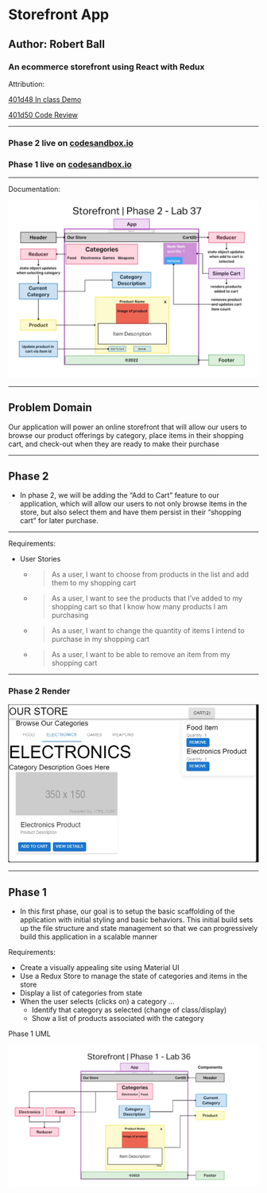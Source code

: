 # Storefront App

## Author: Robert Ball

### An ecommerce storefront using React with Redux

Attribution: 

[401d48 In class Demo](https://github.com/codefellows/seattle-code-javascript-401d48/tree/main/class-37/inclass-demo) 

[401d50 Code Review](https://github.com/codefellows/seattle-javascript-401d50/tree/main/class-37/review/storefront)

---

### Phase 2 live on [codesandbox.io](https://codesandbox.io/p/github/RDBALL/storefront/lab37?workspace=%257B%2522activeFileId%2522%253Anull%252C%2522openFiles%2522%253A%255B%255D%252C%2522sidebarPanel%2522%253A%2522EXPLORER%2522%252C%2522gitSidebarPanel%2522%253A%2522COMMIT%2522%252C%2522sidekickItems%2522%253A%255B%257B%2522key%2522%253A%2522cla9b38jf0007356ivsr21n0d%2522%252C%2522type%2522%253A%2522PROJECT_SETUP%2522%252C%2522isMinimized%2522%253Afalse%257D%252C%257B%2522type%2522%253A%2522PREVIEW%2522%252C%2522taskId%2522%253A%2522start%2522%252C%2522port%2522%253A3000%252C%2522key%2522%253A%2522cla99rcqt00i7356h14npzgr0%2522%252C%2522isMinimized%2522%253Afalse%257D%252C%257B%2522type%2522%253A%2522TASK_LOG%2522%252C%2522taskId%2522%253A%2522start%2522%252C%2522key%2522%253A%2522cla99r8uv00g6356hk7vwpjar%2522%252C%2522isMinimized%2522%253Afalse%257D%255D%257D)

### Phase 1 live on [codesandbox.io](https://codesandbox.io/p/github/RDBALL/storefront/lab36?file=%2FREADME.md&workspace=%257B%2522activeFileId%2522%253A%2522cla7oen6w0012l3hvfjj7alyl%2522%252C%2522openFiles%2522%253A%255B%255D%252C%2522sidebarPanel%2522%253A%2522EXPLORER%2522%252C%2522gitSidebarPanel%2522%253A%2522COMMIT%2522%252C%2522sidekickItems%2522%253A%255B%257B%2522key%2522%253A%2522cla7oeoun000q356hxzyis4er%2522%252C%2522type%2522%253A%2522PROJECT_SETUP%2522%252C%2522isMinimized%2522%253Afalse%257D%255D%257D)

---

Documentation:

![UML lab37](./public/assets/lab37UML.jpg)

---

## Problem Domain

Our application will power an online storefront that will allow our users to browse our product offerings by category, place items in their shopping cart, and check-out when they are ready to make their purchase

---

## Phase 2

* In phase 2, we will be adding the “Add to Cart” feature to our application, which will allow our users to not only browse items in the store, but also select them and have them persist in their “shopping cart” for later purchase.

---
Requirements:

* User Stories

  * > As a user, I want to choose from products in the list and add them to my shopping cart

  * > As a user, I want to see the products that I’ve added to my shopping cart so that I know how many products I am purchasing

  * > As a user, I want to change the quantity of items I intend to purchase in my shopping cart

  * > As a user, I want to be able to remove an item from my shopping cart

---

### Phase 2 Render

![lab37 website render](./public/assets/storefrontLab37Render.jpg)

---

## Phase 1

* In this first phase, our goal is to setup the basic scaffolding of the application with initial styling and basic behaviors. This initial build sets up the file structure and state management so that we can progressively build this application in a scalable manner

Requirements:

* Create a visually appealing site using Material UI
* Use a Redux Store to manage the state of categories and items in the store
* Display a list of categories from state
* When the user selects (clicks on) a category …
  * Identify that category as selected (change of class/display)
  * Show a list of products associated with the category

Phase 1 UML

![UML lab36](./public/assets/lab36UML.jpg)
